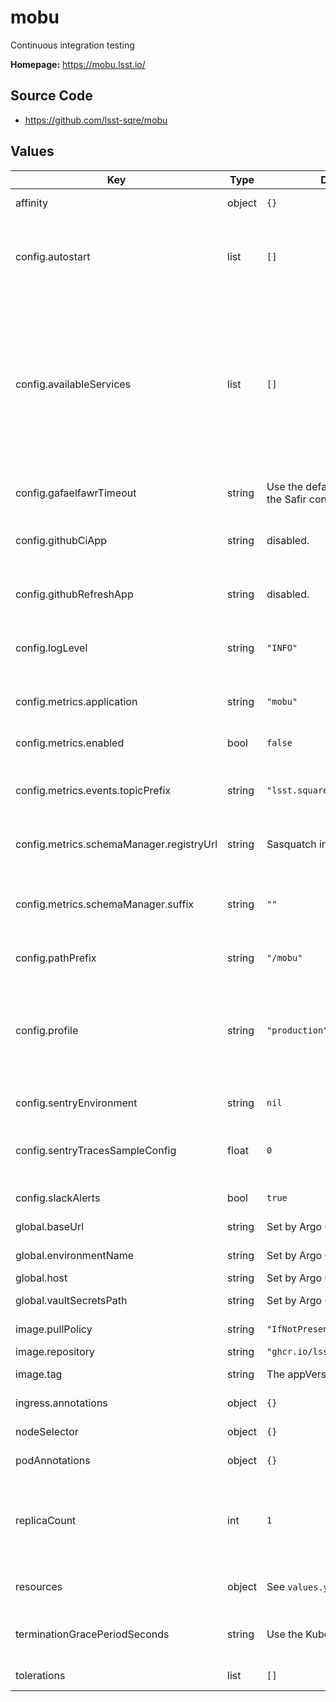 # mobu

Continuous integration testing

**Homepage:** <https://mobu.lsst.io/>

## Source Code

* <https://github.com/lsst-sqre/mobu>

## Values

| Key | Type | Default | Description |
|-----|------|---------|-------------|
| affinity | object | `{}` | Affinity rules for the mobu frontend pod |
| config.autostart | list | `[]` | Autostart specification. Must be a list of mobu flock specifications. Each flock listed will be automatically started when mobu is started. |
| config.availableServices | list | `[]` | Which applications (tap, butler, etc.) are available in this environment. Notebooks can specify a `mobu.required_services` list in their metadata, and mobu will only run them if all services in that list are in this `availableServices` list. See [the Mobu documentation](https://mobu.lsst.io/user_guide/in_repo_config.html#service-specific-notebooks) |
| config.gafaelfawrTimeout | string | Use the default timeout for the Safir connection pool | Timeout for Gafaelfawr token creation requests during flock startup |
| config.githubCiApp | string | disabled. | Configuration for the GitHub CI app integration. See [the Mobu documentation](https://mobu.lsst.io/operations/github_ci_app.html#add-phalanx-configuration) |
| config.githubRefreshApp | string | disabled. | Configuration for the GitHub refresh app integration. See [the Mobu documentation](https://mobu.lsst.io/operations/github_refresh_app.html#add-phalanx-configuration) |
| config.logLevel | string | `"INFO"` | Log level. Set to 'DEBUG' to include the output from all flocks in the main mobu log. |
| config.metrics.application | string | `"mobu"` | Name under which to log metrics. Generally there is no reason to change this. |
| config.metrics.enabled | bool | `false` | Whether to enable sending metrics |
| config.metrics.events.topicPrefix | string | `"lsst.square.metrics.events"` | Topic prefix for events. It may sometimes be useful to change this in development environments. |
| config.metrics.schemaManager.registryUrl | string | Sasquatch in the local cluster | URL of the Confluent-compatible schema registry server |
| config.metrics.schemaManager.suffix | string | `""` | Suffix to add to all registered subjects. This is sometimes useful for experimentation during development. |
| config.pathPrefix | string | `"/mobu"` | Prefix for mobu's API routes. |
| config.profile | string | `"production"` | One of 'production' or 'development'. 'production' configures structured JSON logging, and 'development' configures unstructured human readable logging. |
| config.sentryEnvironment | string | `nil` | The environment to report to Sentry |
| config.sentryTracesSampleConfig | float | `0` | Sentry tracing config: a float to specify a percentage, or "errors" to send all transactions with errors. |
| config.slackAlerts | bool | `true` | Whether to send alerts and status to Slack. |
| global.baseUrl | string | Set by Argo CD | Base URL for the environment |
| global.environmentName | string | Set by Argo CD | Name of the Phalanx environment |
| global.host | string | Set by Argo CD | Host name for ingress |
| global.vaultSecretsPath | string | Set by Argo CD | Base path for Vault secrets |
| image.pullPolicy | string | `"IfNotPresent"` | Pull policy for the mobu image |
| image.repository | string | `"ghcr.io/lsst-sqre/mobu"` | mobu image to use |
| image.tag | string | The appVersion of the chart | Tag of mobu image to use |
| ingress.annotations | object | `{}` | Additional annotations to add to the ingress |
| nodeSelector | object | `{}` | Node selector rules for the mobu frontend pod |
| podAnnotations | object | `{}` | Annotations for the mobu frontend pod |
| replicaCount | int | `1` | Number of mobu instances to start. Starting more than one should only be used temporarily in specific circumstances. See [the Mobu documentation](https://mobu.lsst.io/user-guide/multiple-replicas.html) |
| resources | object | See `values.yaml` | Resource limits and requests for the mobu frontend pod |
| terminationGracePeriodSeconds | string | Use the Kubernetes default | Number of seconds for Kubernetes to send SIGKILL after sending SIGTERM |
| tolerations | list | `[]` | Tolerations for the mobu frontend pod |
